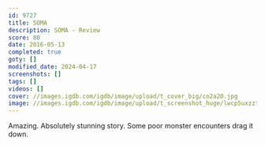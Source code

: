 ```yaml
---
id: 9727
title: SOMA
description: SOMA - Review
score: 80
date: 2016-05-13
completed: true
goty: []
modified_date: 2024-04-17
screenshots: []
tags: []
videos: []
cover: //images.igdb.com/igdb/image/upload/t_cover_big/co2a20.jpg
image: //images.igdb.com/igdb/image/upload/t_screenshot_huge/lwcp5uxzztypel1m5auz.jpg
---
```

Amazing. Absolutely stunning story. Some poor monster encounters drag it down.